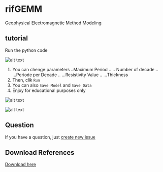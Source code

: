 # rifGEMM
Geophysical Electromagnetic Method Modeling

## tutorial

Run the python code

![alt text](https://github.com/riflab/rifGEMM/blob/master/images/1.PNG)

1. You can chenge parameters
..Maximum Period ..
.. Number of decade ..
...Periode per Decade ..
...Resistivity Value ..
...Thickness
2. Then, clik `Run`
3. You can also `Save Model` and `Save Data`
4. Enjoy for educational purposes only

![alt text](https://github.com/riflab/rifGEMM/blob/master/images/2.PNG)

![alt text](https://github.com/riflab/rifGEMM/blob/master/images/3.PNG)

## Question
If you have a question, just [create new issue](https://github.com/riflab/rifGEMM/issues)

## Download References
[Download here](https://www.researchgate.net/publication/250729983_An_alternative_algorithm_for_one-dimensional_magnetotelluric_response_calculation)
